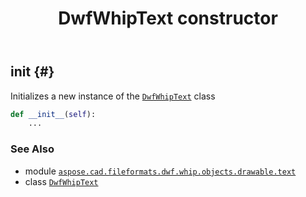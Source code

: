 ﻿---
title: DwfWhipText constructor
second_title: Aspose.CAD for Python via .NET API References
description: 
type: docs
weight: 10
url: /aspose.cad.fileformats.dwf.whip.objects.drawable.text/dwfwhiptext/__init__/
is_root: false
---

## __init__ {#}

Initializes a new instance of the [`DwfWhipText`](/cad/python-net/aspose.cad.fileformats.dwf.whip.objects.drawable.text/dwfwhiptext) class



```python
def __init__(self):
    ...
```





### See Also
* module [`aspose.cad.fileformats.dwf.whip.objects.drawable.text`](../../)
* class [`DwfWhipText`](/cad/python-net/aspose.cad.fileformats.dwf.whip.objects.drawable.text/dwfwhiptext)
